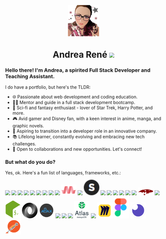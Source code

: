 <div align="center">
    <img src="./src/assets/avatarthumb.png" width="100"/>
    <h1>Andrea Ren&eacute;
    <a href="https://www.linkedin.com/in/andreapresto/"><img src="https://cdn.jsdelivr.net/gh/devicons/devicon/icons/linkedin/linkedin-original.svg" width="20" /></a></h1>
</div>

### Hello there! I'm Andrea, a spirited Full Stack Developer and Teaching Assistant.

I do have a portfolio, but here's the TLDR:

- 🌐 Passionate about web development and coding education.
- 👩‍🏫 Mentor and guide in a full stack development bootcamp.
- 🖖 Sci-fi and fantasy enthusiast - lover of Star Trek, Harry Potter, and more.
- 🎮 Avid gamer and Disney fan, with a keen interest in anime, manga, and graphic novels.
- 🌟 Aspiring to transition into a developer role in an innovative company.
- 📚 Lifelong learner, constantly evolving and embracing new tech challenges.
- 💼 Open to collaborations and new opportunities. Let's connect!

### But what do you do?

Yes, ok. Here's a fun list of languages, frameworks, etc.:

<div>
    <img src="https://cdn.jsdelivr.net/gh/devicons/devicon/icons/html5/html5-plain-wordmark.svg" width="50"/>
    <img src="https://cdn.jsdelivr.net/gh/devicons/devicon/icons/javascript/javascript-plain.svg" width="50"/>
    <img src="https://cdn.jsdelivr.net/gh/devicons/devicon/icons/css3/css3-original.svg" width="50"/>    
    <img src="https://cdn.jsdelivr.net/gh/devicons/devicon/icons/python/python-original-wordmark.svg" width="50"/>
    <img src="https://cdn.jsdelivr.net/gh/devicons/devicon/icons/bootstrap/bootstrap-plain-wordmark.svg" width="50" />
    <img src="https://cdn.jsdelivr.net/gh/devicons/devicon/icons/tailwindcss/tailwindcss-plain.svg" width="50"/>
    <img src="https://cdn.jsdelivr.net/gh/devicons/devicon/icons/jquery/jquery-plain-wordmark.svg" width="50"/>
    <img src="https://cdn.jsdelivr.net/gh/devicons/devicon/icons/express/express-original.svg" width="50"/>
    <img src="https://cdn.jsdelivr.net/gh/devicons/devicon/icons/react/react-original-wordmark.svg" width="50"/>
    <img src="src/assets/materialize.png" width="50">
    <img src="https://cdn.jsdelivr.net/gh/devicons/devicon/icons/handlebars/handlebars-original-wordmark.svg" width="50"/>
    <img src ="src/assets/skeleton.png" height="50" />
    <img src="https://cdn.jsdelivr.net/gh/devicons/devicon/icons/git/git-plain-wordmark.svg" width="50"/>
    <img src="https://cdn.jsdelivr.net/gh/devicons/devicon/icons/nodejs/nodejs-original.svg" width="50"/>
    <img src="https://cdn.jsdelivr.net/gh/devicons/devicon/icons/mysql/mysql-plain-wordmark.svg" width="50"/>
    <img src="https://cdn.jsdelivr.net/gh/devicons/devicon/icons/sqlite/sqlite-original.svg" width="50"/>
    <img src="https://cdn.jsdelivr.net/gh/devicons/devicon/icons/sequelize/sequelize-original.svg" width="50"/>
    <img src="https://cdn.jsdelivr.net/gh/devicons/devicon/icons/mongodb/mongodb-original-wordmark.svg" width="50"/>
    <img src="src/assets/mongoose.png" width="50"/>
    <img src="https://cdn.jsdelivr.net/gh/devicons/devicon/icons/graphql/graphql-plain-wordmark.svg"width="50" />
    <img src="src/assets/bash.png" width="50"/>
    <img src="src/assets/json.gif" width="50" />
    <img src="src/assets/ajax.png/" width="50"/>
    <img src="https://cdn.jsdelivr.net/gh/devicons/devicon/icons/gitlab/gitlab-original-wordmark.svg" width="50"/>
    <img src="https://cdn.jsdelivr.net/gh/devicons/devicon/icons/github/github-original.svg" width="50"/>
    <img src="https://cdn.jsdelivr.net/gh/devicons/devicon/icons/heroku/heroku-plain-wordmark.svg" width="50"/>
    <img src="src/assets/atlas.png" width="50" />
    <img src="https://cdn.jsdelivr.net/gh/devicons/devicon/icons/vscode/vscode-original.svg" width="50"/>
    <img src="src/assets/miro.png" width="50" />
    <img src="src/assets/figma.png" width="50">
    <img src="src/assets/insomnia.png" width="50">
    <img src="src/assets/postman.png" width="50">    
</div>
